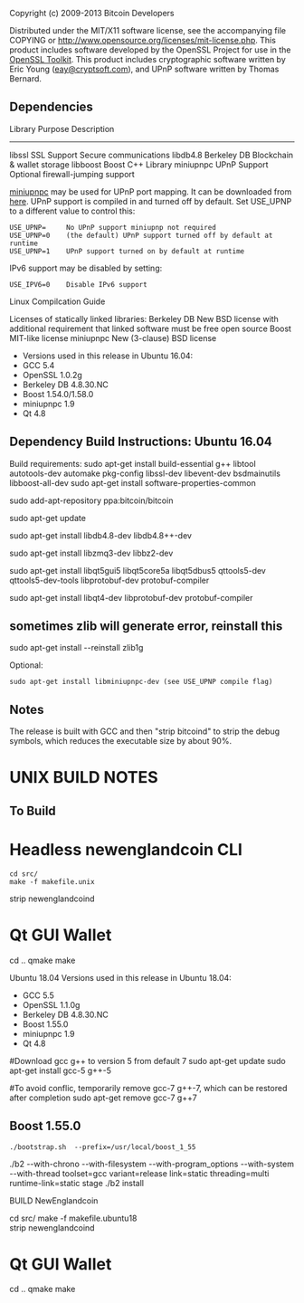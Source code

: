 Copyright (c) 2009-2013 Bitcoin Developers

Distributed under the MIT/X11 software license, see the accompanying
file COPYING or http://www.opensource.org/licenses/mit-license.php.
This product includes software developed by the OpenSSL Project for use in the [OpenSSL Toolkit](http://www.openssl.org/). This product includes
cryptographic software written by Eric Young ([eay@cryptsoft.com](mailto:eay@cryptsoft.com)), and UPnP software written by Thomas Bernard.



Dependencies
---------------------

 Library     Purpose           Description
 -------     -------           -----------
 libssl      SSL Support       Secure communications
 libdb4.8    Berkeley DB       Blockchain & wallet storage
 libboost    Boost             C++ Library
 miniupnpc   UPnP Support      Optional firewall-jumping support

[miniupnpc](http://miniupnp.free.fr/) may be used for UPnP port mapping.  It can be downloaded from [here](
http://miniupnp.tuxfamily.org/files/).  UPnP support is compiled in and
turned off by default.  Set USE_UPNP to a different value to control this:

	USE_UPNP=     No UPnP support miniupnp not required
	USE_UPNP=0    (the default) UPnP support turned off by default at runtime
	USE_UPNP=1    UPnP support turned on by default at runtime

IPv6 support may be disabled by setting:

	USE_IPV6=0    Disable IPv6 support


Linux Compilcation Guide

Licenses of statically linked libraries:
 Berkeley DB   New BSD license with additional requirement that linked
               software must be free open source
 Boost         MIT-like license
 miniupnpc     New (3-clause) BSD license

- Versions used in this release in Ubuntu 16.04:
-  GCC           5.4
-  OpenSSL       1.0.2g
-  Berkeley DB   4.8.30.NC
-  Boost         1.54.0/1.58.0
-  miniupnpc     1.9
-  Qt 4.8

Dependency Build Instructions: Ubuntu 16.04
----------------------------------------------
Build requirements:
 sudo apt-get install build-essential g++ libtool autotools-dev automake pkg-config libssl-dev libevent-dev bsdmainutils  libboost-all-dev
 sudo apt-get install software-properties-common

sudo add-apt-repository ppa:bitcoin/bitcoin

sudo apt-get update

sudo apt-get install libdb4.8-dev libdb4.8++-dev


sudo apt-get install libzmq3-dev libbz2-dev 

sudo apt-get install libqt5gui5 libqt5core5a libqt5dbus5 qttools5-dev qttools5-dev-tools libprotobuf-dev protobuf-compiler 

sudo apt-get install libqt4-dev libprotobuf-dev protobuf-compiler


## sometimes zlib will generate error, reinstall this
sudo apt-get install --reinstall zlib1g

Optional:

	sudo apt-get install libminiupnpc-dev (see USE_UPNP compile flag)


Notes
-----
The release is built with GCC and then "strip bitcoind" to strip the debug
symbols, which reduces the executable size by about 90%.



UNIX BUILD NOTES
====================

To Build  
---------------------
# Headless newenglandcoin CLI
	cd src/
	make -f makefile.unix	
   strip newenglandcoind

# Qt GUI Wallet
   cd ..
   qmake
   make
   

Ubuntu 18.04
Versions used in this release in Ubuntu 18.04:
-  GCC           5.5
-  OpenSSL       1.1.0g
-  Berkeley DB   4.8.30.NC
-  Boost         1.55.0
-  miniupnpc     1.9
-  Qt 4.8

#Download gcc g++ to version 5 from default 7
sudo apt-get update
sudo apt-get install gcc-5 g++-5


#To avoid conflic, temporarily remove gcc-7 g++-7, which can be restored after completion
sudo apt-get remove gcc-7 g++7

Boost 1.55.0
-----


	./bootstrap.sh  --prefix=/usr/local/boost_1_55
   ./b2 --with-chrono --with-filesystem --with-program_options --with-system --with-thread toolset=gcc variant=release link=static threading=multi runtime-link=static stage
	./b2 install
   
   
BUILD NewEnglandcoin

   cd src/
	make -f makefile.ubuntu18	
   strip newenglandcoind

# Qt GUI Wallet
   cd ..
   qmake
   make